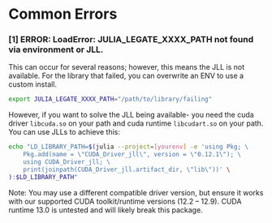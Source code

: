 # Common Errors
### [1] ERROR: LoadError: JULIA_LEGATE_XXXX_PATH not found via environment or JLL.
This can occur for several reasons; however, this means the JLL is not available.
For the library that failed, you can overwrite an ENV to use a custom install.
```bash
export JULIA_LEGATE_XXXX_PATH="/path/to/library/failing"
```

However, if you want to solve the JLL being available- you need the cuda driver `libcuda.so` on your path and cuda runtime `libcudart.so` on your path. You can use JLLs to achieve this:

```bash
echo "LD_LIBRARY_PATH=$(julia --project=[yourenv] -e 'using Pkg; \
    Pkg.add(name = \"CUDA_Driver_jll\", version = \"0.12.1\"); \
    using CUDA_Driver_jll; \
    print(joinpath(CUDA_Driver_jll.artifact_dir, \"lib\"))' \
):$LD_LIBRARY_PATH"
```

Note: You may use a different compatible driver version, but ensure it works with our supported CUDA toolkit/runtime versions (12.2 – 12.9). CUDA runtime 13.0 is untested and will likely break this package. 